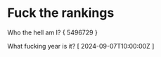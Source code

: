# Fuck the rankings

Who the hell am I?
{ 5496729 }

What fucking year is it?
[ 2024-09-07T10:00:00Z ]
